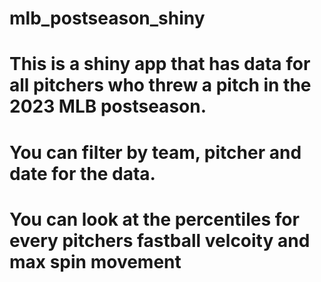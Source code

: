 # mlb_postseason_shiny
# This is a shiny app that has data for all pitchers who threw a pitch in the 2023 MLB postseason.
# You can filter by team, pitcher and date for the data.
# You can look at the percentiles for every pitchers fastball velcoity and max spin movement
